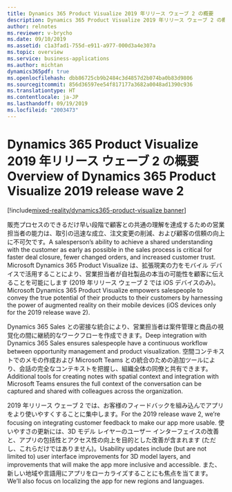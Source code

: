```yaml
---
title: Dynamics 365 Product Visualize 2019 年リリース ウェーブ 2 の概要
description: Dynamics 365 Product Visualize 2019 年リリース ウェーブ 2 の概要
author: relnotes
ms.reviewer: v-brycho
ms.date: 09/10/2019
ms.assetid: c1a3fad1-755d-e911-a977-000d3a4e307a
ms.topic: overview
ms.service: business-applications
ms.author: michtan
dynamics365pdf: true
ms.openlocfilehash: dbb86725cb9b2484c3d4857d2b074ba0b83d9806
ms.sourcegitcommit: 856d36597ee54f817177a3682a0048ad1390c936
ms.translationtype: HT
ms.contentlocale: ja-JP
ms.lasthandoff: 09/19/2019
ms.locfileid: "2003473"
---
```

# <a name="overview-of-dynamics-365-product-visualize-2019-release-wave-2"></a><span data-ttu-id="876c3-103">Dynamics 365 Product Visualize 2019 年リリース ウェーブ 2 の概要</span><span class="sxs-lookup"><span data-stu-id="876c3-103">Overview of Dynamics 365 Product Visualize 2019 release wave 2</span></span>
[!include[mixed-reality/dynamics365-product-visualize banner](../includes/mixed-reality/dynamics365-product-visualize.md)]

<!--overview start-->
<span data-ttu-id="876c3-104">販売プロセスのできるだけ早い段階で顧客との共通の理解を達成するための営業担当者の能力は、取引の迅速な成立、注文変更の削減、および顧客の信頼の向上に不可欠です。</span><span class="sxs-lookup"><span data-stu-id="876c3-104">A salesperson’s ability to achieve a shared understanding with the customer as early as possible in the sales process is critical for faster deal closure, fewer changed orders, and increased customer trust.</span></span> <span data-ttu-id="876c3-105">Microsoft Dynamics 365 Product Visualize は、拡張現実の力をモバイル デバイスで活用することにより、営業担当者が自社製品の本当の可能性を顧客に伝えることを可能にします (2019 年リリース ウェーブ 2 では iOS デバイスのみ)。</span><span class="sxs-lookup"><span data-stu-id="876c3-105">Microsoft Dynamics 365 Product Visualize empowers salespeople to convey the true potential of their products to their customers by harnessing the power of augmented reality on their mobile devices (iOS devices only for the 2019 release wave 2).</span></span>

<span data-ttu-id="876c3-106">Dynamics 365 Sales との密接な統合により、営業担当者は案件管理と商品の視覚化の間に継続的なワークフローを作成できます。</span><span class="sxs-lookup"><span data-stu-id="876c3-106">Deep integration with Dynamics 365 Sales ensures salespeople have a continuous workflow between opportunity management and product visualization.</span></span> <span data-ttu-id="876c3-107">空間コンテキストでのメモの作成および Microsoft Teams との統合のための追加ツールにより、会話の完全なコンテキストを把握し、組織全体の同僚と共有できます。</span><span class="sxs-lookup"><span data-stu-id="876c3-107">Additional tools for creating notes with spatial context and integration with Microsoft Teams ensures the full context of the conversation can be captured and shared with colleagues across the organization.</span></span>

<span data-ttu-id="876c3-108">2019 年リリース ウェーブ 2 では、お客様のフィードバックを組み込んでアプリをより使いやすくすることに集中します。</span><span class="sxs-lookup"><span data-stu-id="876c3-108">For the 2019 release wave 2, we’re focusing on integrating customer feedback to make our app more usable.</span></span> <span data-ttu-id="876c3-109">使いやすさの更新には、3D モデル レイヤーのユーザー インターフェイスの改善と、アプリの包括性とアクセス性の向上を目的とした改善が含まれます (ただし、これらだけではありません)。</span><span class="sxs-lookup"><span data-stu-id="876c3-109">Usability updates include (but are not limited to) user interface improvements for 3D model layers, and improvements that will make the app more inclusive and accessible.</span></span> <span data-ttu-id="876c3-110">また、新しい地域や言語用にアプリをローカライズすることにも焦点を当てます。</span><span class="sxs-lookup"><span data-stu-id="876c3-110">We’ll also focus on localizing the app for new regions and languages.</span></span>
<!--overview end-->
